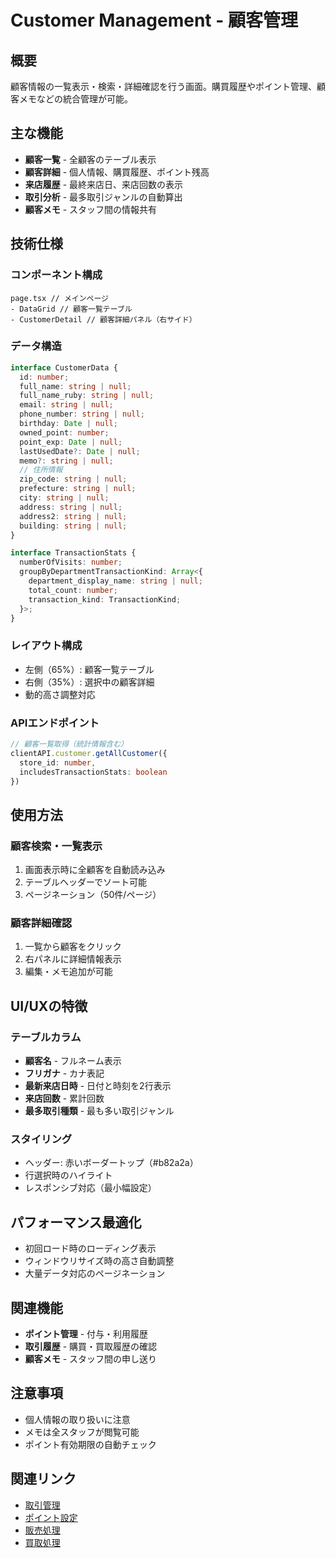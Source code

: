 # Customer Management - 顧客管理

## 概要
顧客情報の一覧表示・検索・詳細確認を行う画面。購買履歴やポイント管理、顧客メモなどの統合管理が可能。

## 主な機能
- **顧客一覧** - 全顧客のテーブル表示
- **顧客詳細** - 個人情報、購買履歴、ポイント残高
- **来店履歴** - 最終来店日、来店回数の表示
- **取引分析** - 最多取引ジャンルの自動算出
- **顧客メモ** - スタッフ間の情報共有

## 技術仕様

### コンポーネント構成
```tsx
page.tsx // メインページ
- DataGrid // 顧客一覧テーブル
- CustomerDetail // 顧客詳細パネル（右サイド）
```

### データ構造
```typescript
interface CustomerData {
  id: number;
  full_name: string | null;
  full_name_ruby: string | null;
  email: string | null;
  phone_number: string | null;
  birthday: Date | null;
  owned_point: number;
  point_exp: Date | null;
  lastUsedDate?: Date | null;
  memo?: string | null;
  // 住所情報
  zip_code: string | null;
  prefecture: string | null;
  city: string | null;
  address: string | null;
  address2: string | null;
  building: string | null;
}

interface TransactionStats {
  numberOfVisits: number;
  groupByDepartmentTransactionKind: Array<{
    department_display_name: string | null;
    total_count: number;
    transaction_kind: TransactionKind;
  }>;
}
```

### レイアウト構成
- 左側（65%）: 顧客一覧テーブル
- 右側（35%）: 選択中の顧客詳細
- 動的高さ調整対応

### APIエンドポイント
```typescript
// 顧客一覧取得（統計情報含む）
clientAPI.customer.getAllCustomer({
  store_id: number,
  includesTransactionStats: boolean
})
```

## 使用方法

### 顧客検索・一覧表示
1. 画面表示時に全顧客を自動読み込み
2. テーブルヘッダーでソート可能
3. ページネーション（50件/ページ）

### 顧客詳細確認
1. 一覧から顧客をクリック
2. 右パネルに詳細情報表示
3. 編集・メモ追加が可能

## UI/UXの特徴

### テーブルカラム
- **顧客名** - フルネーム表示
- **フリガナ** - カナ表記
- **最新来店日時** - 日付と時刻を2行表示
- **来店回数** - 累計回数
- **最多取引種類** - 最も多い取引ジャンル

### スタイリング
- ヘッダー: 赤いボーダートップ（#b82a2a）
- 行選択時のハイライト
- レスポンシブ対応（最小幅設定）

## パフォーマンス最適化
- 初回ロード時のローディング表示
- ウィンドウリサイズ時の高さ自動調整
- 大量データ対応のページネーション

## 関連機能
- **ポイント管理** - 付与・利用履歴
- **取引履歴** - 購買・買取履歴の確認
- **顧客メモ** - スタッフ間の申し送り

## 注意事項
- 個人情報の取り扱いに注意
- メモは全スタッフが閲覧可能
- ポイント有効期限の自動チェック

## 関連リンク
- [取引管理](/auth/(dashboard)/transaction/)
- [ポイント設定](/auth/(dashboard)/settings/point-setting/)
- [販売処理](/auth/(dashboard)/sale/)
- [買取処理](/auth/(dashboard)/purchase/)